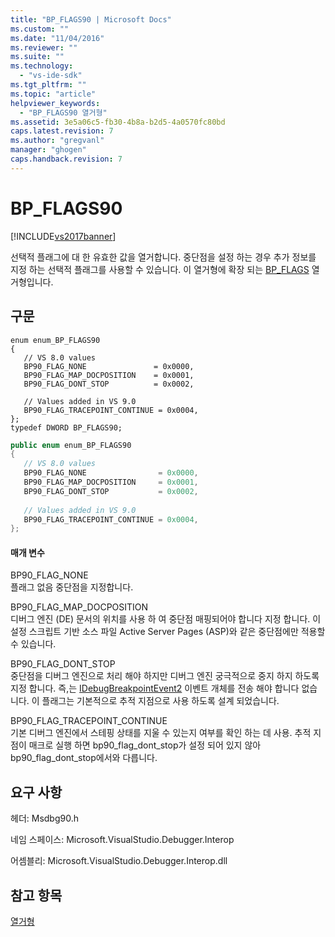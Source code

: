 ```yaml
---
title: "BP_FLAGS90 | Microsoft Docs"
ms.custom: ""
ms.date: "11/04/2016"
ms.reviewer: ""
ms.suite: ""
ms.technology: 
  - "vs-ide-sdk"
ms.tgt_pltfrm: ""
ms.topic: "article"
helpviewer_keywords: 
  - "BP_FLAGS90 열거형"
ms.assetid: 3e5a06c5-fb30-4b8a-b2d5-4a0570fc80bd
caps.latest.revision: 7
ms.author: "gregvanl"
manager: "ghogen"
caps.handback.revision: 7
---
```

# BP_FLAGS90
[!INCLUDE[vs2017banner](../../../code-quality/includes/vs2017banner.md)]

선택적 플래그에 대 한 유효한 값을 열거합니다.  중단점을 설정 하는 경우 추가 정보를 지정 하는 선택적 플래그를 사용할 수 있습니다.  이 열거형에 확장 되는 [BP\_FLAGS](../../../extensibility/debugger/reference/bp-flags.md) 열거형입니다.  
  
## 구문  
  
```cpp#  
enum enum_BP_FLAGS90  
{  
   // VS 8.0 values  
   BP90_FLAG_NONE               = 0x0000,  
   BP90_FLAG_MAP_DOCPOSITION    = 0x0001,  
   BP90_FLAG_DONT_STOP          = 0x0002,  
  
   // Values added in VS 9.0  
   BP90_FLAG_TRACEPOINT_CONTINUE = 0x0004,  
};  
typedef DWORD BP_FLAGS90;  
```  
  
```c#  
public enum enum_BP_FLAGS90  
{  
   // VS 8.0 values  
   BP90_FLAG_NONE                = 0x0000,  
   BP90_FLAG_MAP_DOCPOSITION     = 0x0001,  
   BP90_FLAG_DONT_STOP           = 0x0002,  
  
   // Values added in VS 9.0  
   BP90_FLAG_TRACEPOINT_CONTINUE = 0x0004,  
};  
```  
  
#### 매개 변수  
 BP90\_FLAG\_NONE  
 플래그 없음 중단점을 지정합니다.  
  
 BP90\_FLAG\_MAP\_DOCPOSITION  
 디버그 엔진 \(DE\) 문서의 위치를 사용 하 여 중단점 매핑되어야 합니다 지정 합니다.  이 설정 스크립트 기반 소스 파일 Active Server Pages \(ASP\)와 같은 중단점에만 적용할 수 있습니다.  
  
 BP90\_FLAG\_DONT\_STOP  
 중단점을 디버그 엔진으로 처리 해야 하지만 디버그 엔진 궁극적으로 중지 하지 하도록 지정 합니다. 즉,는 [IDebugBreakpointEvent2](../../../extensibility/debugger/reference/idebugbreakpointevent2.md) 이벤트 개체를 전송 해야 합니다 없습니다.  이 플래그는 기본적으로 추적 지점으로 사용 하도록 설계 되었습니다.  
  
 BP90\_FLAG\_TRACEPOINT\_CONTINUE  
 기본 디버그 엔진에서 스테핑 상태를 지울 수 있는지 여부를 확인 하는 데 사용.  추적 지점이 매크로 실행 하면 bp90\_flag\_dont\_stop가 설정 되어 있지 않아 bp90\_flag\_dont\_stop에서와 다릅니다.  
  
## 요구 사항  
 헤더: Msdbg90.h  
  
 네임 스페이스: Microsoft.VisualStudio.Debugger.Interop  
  
 어셈블리: Microsoft.VisualStudio.Debugger.Interop.dll  
  
## 참고 항목  
 [열거형](../../../extensibility/debugger/reference/enumerations-visual-studio-debugging.md)